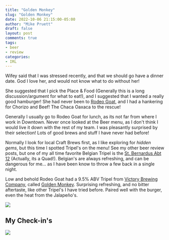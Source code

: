 ```yaml
---
title: "Golden Monkey"
slug: "Golden Monkey"
date: 2022-10-06 21:15:00-05:00
author: "Mike Pruett"
draft: false
layout: post
comments: true
tags:
- beer
- review
categories:
- IRL
---
```


Wifey said that I was stressed recently, and that we should go have a dinner date. God I love her, and would not know what to do without her!

She suggested that I pick the Place & Food (Generally this is a long discussion/argument for what to eat!), and I suggested that I wanted a really good hamburger! She had never been to [Rodeo Goat](https://www.rodeogoat.com/fort-worth/), and I had a hankering for Chorizo and Beef! The Chaca Oaxaca to the rescue!

Generally I usually go to Rodeo Goat for lunch, as its not far from where I work in Downtown. Never once looked at the Beer menu, as I don't think I would live it down with the rest of my team. I was pleasantly surprised by their selection! Lots of good brews and stuff I have never had before!

Normally I look for local Craft Brews first, as I like exploring for _hidden gems_, but this time I spotted Tripel's on the menu! See my other beer review posts, but one of my all time favorite Belgian Tripel is the [St. Bernardus Abt 12](https://www.sintbernardus.be/en/brewery/our-beers/stbernardus-abt-12-en) (Actually, its a Quad!). Belgian's are always refreshing, and can be dangerous for me... as I have been know to throw a few back in a single night.

Low and behold Rodeo Goat had a 9.5% ABV Tripel from [Victory Brewing Company](https://victorybeer.com/), called [Golden Monkey](https://victorybeer.com/beers/golden-monkey/). Surprising refreshing, and no bitter aftertaste, like other Tripel's I have tried before. Paired well with the burger, even the heat from the Jalapeño's.

![](/uploads/golden-monkey-hero.jpg)

## My Check-in's

![](/uploads/golden-monkey-checkin.jpg)
